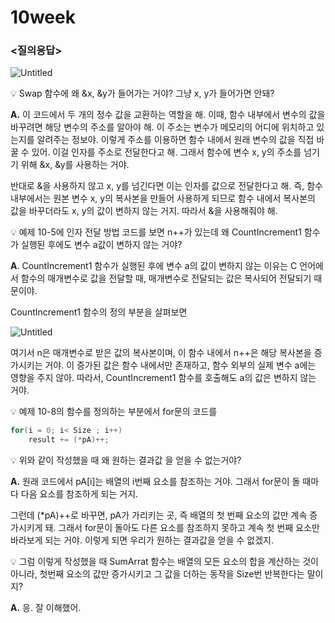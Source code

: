 # 10week

### **<질의응답>**

![Untitled](10week%203029a4cda3544471a37178b799f8d24a/Untitled.png)

<aside>
💡 Swap 함수에 왜 &x, &y가 들어가는 거야? 그냥 x, y가 들어가면 안돼?

</aside>

**A.** 이 코드에서 두 개의 정수 값을 교환하는 역할을 해. 이때, 함수 내부에서 변수의 값을 바꾸려면 해당 변수의 주소를 알아야 해. 이 주소는 변수가 메모리의 어디에 위치하고 있는지를 알려주는 정보야. 이렇게 주소를 이용하면 함수 내에서 원래 변수의 값을 직접 바꿀 수 있어. 이걸 인자를 주소로 전달한다고 해. 그래서 함수에 변수 x, y의 주소를 넘기기 위해 &x, &y를 사용하는 거야.

반대로 &을 사용하지 않고 x, y를 넘긴다면 이는 인자를 값으로 전달한다고 해. 즉, 함수 내부에서는 원본 변수 x, y의 복사본을 만들어 사용하게 되므로 함수 내에서 복사본의 값을 바꾸더라도 x, y의 값이 변하지 않는 거지. 따라서 &을 사용해줘야 해.

<aside>
💡 예제 10-5에 인자 전달 방법 코드를 보면 n++가 있는데 왜 CountIncrement1 함수가 실행된 후에도 변수 a값이 변하지 않는 거야?

</aside>

**A**. CountIncrement1 함수가 실행된 후에 변수 a의 값이 변하지 않는 이유는 C 언어에서 함수의 매개변수로 값을 전달할 때, 매개변수로 전달되는 값은 복사되어 전달되기 때문이야.

CountIncrement1 함수의 정의 부분을 살펴보면

![Untitled](10week%203029a4cda3544471a37178b799f8d24a/Untitled%201.png)

여기서 n은 매개변수로 받은 값의 복사본이며, 이 함수 내에서 n++은 해당 복사본을 증가시키는 거야. 이 증가된 값은 함수 내에서만 존재하고, 함수 외부의 실제 변수 a에는 영향을 주지 않아. 따라서, CountIncrement1 함수를 호출해도 a의 값은 변하지 않는 거야.

<aside>
💡 예제 10-8의 함수를 정의하는 부분에서 for문의 코드를

</aside>

```c
for(i = 0; i< Size ; i++)
	result += (*pA)++;
```

<aside>
💡 위와 같이 작성했을 때 왜 원하는 결과값 을 얻을 수 없는거야?

</aside>

**A.** 원래 코드에서 pA[i]는 배열의 i번째 요소를 참조하는 거야. 그래서 for문이 돌 때마다 다음 요소를 참조하게 되는 거지.

그런데 (*pA)++로 바꾸면, pA가 가리키는 곳, 즉 배열의 첫 번째 요소의 값만 계속 증가시키게 돼. 그래서 for문이 돌아도 다른 요소를 참조하지 못하고 계속 첫 번째 요소만 바라보게 되는 거야. 이렇게 되면 우리가 원하는 결과값을 얻을 수 없겠지.

<aside>
💡 그럼 이렇게 작성했을 때 SumArrat 함수는 배열의 모든 요소의 합을 계산하는 것이 아니라, 첫번째 요소의 값만 증가시키고 그 값을 더하는 동작을 Size번 반복한다는 말이지?

</aside>

**A.** 응. 잘 이해했어.